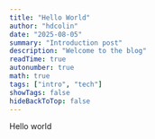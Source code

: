 ```yaml
---
title: "Hello World"
author: "hdcolin"
date: "2025-08-05"
summary: "Introduction post"
description: "Welcome to the blog"
readTime: true
autonumber: true
math: true
tags: ["intro", "tech"]
showTags: false
hideBackToTop: false
---
```


Hello world
